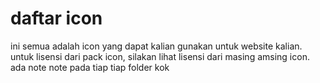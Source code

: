 # daftar icon
ini semua adalah icon yang dapat kalian gunakan untuk website kalian. untuk lisensi dari pack icon, silakan lihat lisensi dari masing amsing icon. ada note note pada tiap tiap folder kok
